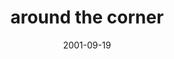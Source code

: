 ---
layout: base.njk
title : 'around the corner' 
view_title : 'around the corner' 
year : '2001' 
date : '2001-09-19' 
img_file : '/drawing/aroundthecorner.png' 
html_file : 'aroundthecorner' 
next_html : 'letgo.html' 
year_order : '215' 
permalink : "title/{{html_file}}.html"
---